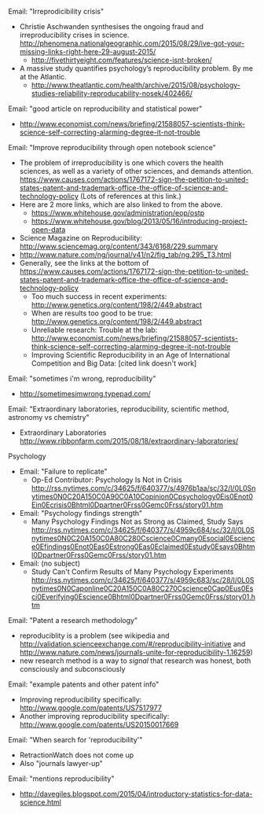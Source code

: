 Email: "Irreprodicibility crisis"
* Christie Aschwanden synthesises the ongoing fraud and irreproducibility crises in science. http://phenomena.nationalgeographic.com/2015/08/29/ive-got-your-missing-links-right-here-29-august-2015/
  * http://fivethirtyeight.com/features/science-isnt-broken/
* A massive study quantifies psychology’s reproducibility problem. By me at the Atlantic.
  * http://www.theatlantic.com/health/archive/2015/08/psychology-studies-reliability-reproducability-nosek/402466/

Email: "good article on reproducibility and statistical power"
* http://www.economist.com/news/briefing/21588057-scientists-think-science-self-correcting-alarming-degree-it-not-trouble

Email: "Improve reproducibility through open notebook science"
* The problem of irreproducibility is one which covers the health sciences, as well as a variety of other sciences, and demands attention. https://www.causes.com/actions/1767172-sign-the-petition-to-united-states-patent-and-trademark-office-the-office-of-science-and-technology-policy  (Lots of references at this link.)
* Here are 2 more links, which are also linked to from the above.
  * https://www.whitehouse.gov/administration/eop/ostp
  * https://www.whitehouse.gov/blog/2013/05/16/introducing-project-open-data
* Science Magazine on Reproducibility: http://www.sciencemag.org/content/343/6168/229.summary
* http://www.nature.com/ng/journal/v41/n2/fig_tab/ng.295_T3.html
* Generally, see the links at the bottom of https://www.causes.com/actions/1767172-sign-the-petition-to-united-states-patent-and-trademark-office-the-office-of-science-and-technology-policy
  * Too much success in recent experiments: http://www.genetics.org/content/198/2/449.abstract
  * When are results too good to be true: http://www.genetics.org/content/198/2/449.abstract
  * Unreliable research: Trouble at the lab: http://www.economist.com/news/briefing/21588057-scientists-think-science-self-correcting-alarming-degree-it-not-trouble
  * Improving Scientific Reproducibility in an Age of International Competition and Big Data: [cited link doesn't work]

Email: "sometimes i'm wrong, reproducibility"
* http://sometimesimwrong.typepad.com/

Email: "Extraordinary laboratories, reproducibility, scientific method, astronomy vs chemistry"
* Extraordinary Laboratories http://www.ribbonfarm.com/2015/08/18/extraordinary-laboratories/

Psychology
* Email: "Failure to replicate"
  * Op-Ed Contributor: Psychology Is Not in Crisis http://rss.nytimes.com/c/34625/f/640377/s/4976b1aa/sc/32/l/0L0Snytimes0N0C20A150C0A90C0A10Copinion0Cpsychology0Eis0Enot0Ein0Ecrisis0Bhtml0Dpartner0Frss0Gemc0Frss/story01.htm
* Email: "Psychology findings strength"
  * Many Psychology Findings Not as Strong as Claimed, Study Says http://rss.nytimes.com/c/34625/f/640377/s/4959c684/sc/32/l/0L0Snytimes0N0C20A150C0A80C280Cscience0Cmany0Esocial0Escience0Efindings0Enot0Eas0Estrong0Eas0Eclaimed0Estudy0Esays0Bhtml0Dpartner0Frss0Gemc0Frss/story01.htm
* Email: (no subject)
  * Study Can't Confirm Results of Many Psychology Experiments http://rss.nytimes.com/c/34625/f/640377/s/4959c683/sc/28/l/0L0Snytimes0N0Caponline0C20A150C0A80C270Cscience0Cap0Eus0Esci0Everifying0Escience0Bhtml0Dpartner0Frss0Gemc0Frss/story01.htm

Email: "Patent a research methodology"
* reproduciblity is a problem (see wikipedia and http://validation.scienceexchange.com/#/reproducibility-initiative and http://www.nature.com/news/journals-unite-for-reproducibility-1.16259)
* new research method is a way to _signal_ that research was honest, both consciously and subconsciously

Email: "example patents and other patent info"
* Improving reproducibility specifically: http://www.google.com/patents/US7517977
* Another improving reproducibility specifically: http://www.google.com/patents/US20150017669

Email: "When search for 'reproducibility'"
* RetractionWatch does not come up
* Also "journals lawyer-up"

Email: "mentions reproducibility"
* http://davegiles.blogspot.com/2015/04/introductory-statistics-for-data-science.html